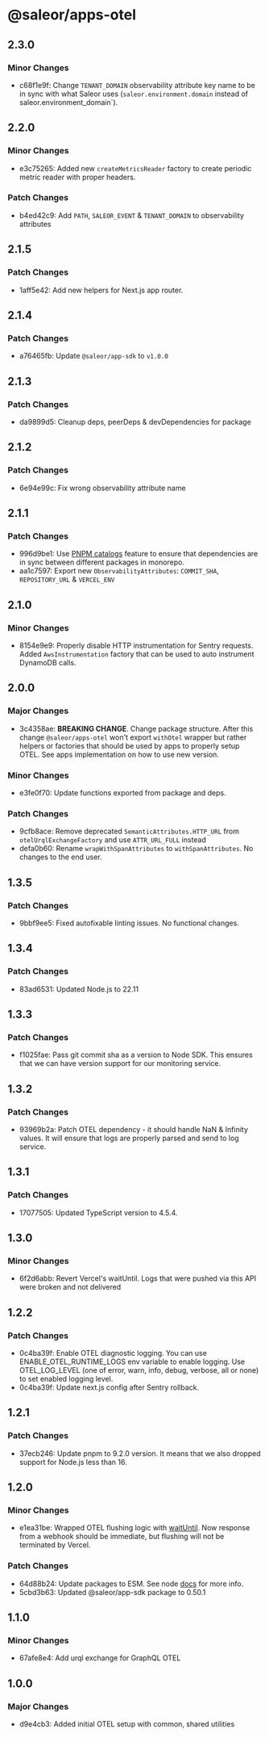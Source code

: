 # @saleor/apps-otel

## 2.3.0

### Minor Changes

- c68f1e9f: Change `TENANT_DOMAIN` observability attribute key name to be in sync with what Saleor uses (`saleor.environment.domain` instead of saleor.environment_domain`).

## 2.2.0

### Minor Changes

- e3c75265: Added new `createMetricsReader` factory to create periodic metric reader with proper headers.

### Patch Changes

- b4ed42c9: Add `PATH`, `SALEOR_EVENT` & `TENANT_DOMAIN` to observability attributes

## 2.1.5

### Patch Changes

- 1aff5e42: Add new helpers for Next.js app router.

## 2.1.4

### Patch Changes

- a76465fb: Update `@saleor/app-sdk` to `v1.0.0`

## 2.1.3

### Patch Changes

- da9899d5: Cleanup deps, peerDeps & devDependencies for package

## 2.1.2

### Patch Changes

- 6e94e99c: Fix wrong observability attribute name

## 2.1.1

### Patch Changes

- 996d9be1: Use [PNPM catalogs](https://pnpm.io/catalogs) feature to ensure that dependencies are in sync between different packages in monorepo.
- aa1c7597: Export new `ObservabilityAttributes`: `COMMIT_SHA`, `REPOSITORY_URL` & `VERCEL_ENV`

## 2.1.0

### Minor Changes

- 8154e9e9: Properly disable HTTP instrumentation for Sentry requests. Added `AwsInstrumentation` factory that can be used to auto instrument DynamoDB calls.

## 2.0.0

### Major Changes

- 3c4358ae: **BREAKING CHANGE**. Change package structure. After this change `@saleor/apps-otel` won't export `withOtel` wrapper but rather helpers or factories that should be used by apps to properly setup OTEL. See apps implementation on how to use new version.

### Minor Changes

- e3fe0f70: Update functions exported from package and deps.

### Patch Changes

- 9cfb8ace: Remove deprecated `SemanticAttributes.HTTP_URL` from `otelUrqlExchangeFactory` and use `ATTR_URL_FULL` instead
- defa0b60: Rename `wrapWithSpanAttributes` to `withSpanAttributes`. No changes to the end user.

## 1.3.5

### Patch Changes

- 9bbf9ee5: Fixed autofixable linting issues. No functional changes.

## 1.3.4

### Patch Changes

- 83ad6531: Updated Node.js to 22.11

## 1.3.3

### Patch Changes

- f1025fae: Pass git commit sha as a version to Node SDK. This ensures that we can have version support for our monitoring service.

## 1.3.2

### Patch Changes

- 93969b2a: Patch OTEL dependency - it should handle NaN & Infinity values. It will ensure that logs are properly parsed and send to log service.

## 1.3.1

### Patch Changes

- 17077505: Updated TypeScript version to 4.5.4.

## 1.3.0

### Minor Changes

- 6f2d6abb: Revert Vercel's waitUntil. Logs that were pushed via this API were broken and not delivered

## 1.2.2

### Patch Changes

- 0c4ba39f: Enable OTEL diagnostic logging. You can use ENABLE_OTEL_RUNTIME_LOGS env variable to enable logging. Use OTEL_LOG_LEVEL (one of error, warn, info, debug, verbose, all or none) to set enabled logging level.
- 0c4ba39f: Update next.js config after Sentry rollback.

## 1.2.1

### Patch Changes

- 37ecb246: Update pnpm to 9.2.0 version. It means that we also dropped support for Node.js less than 16.

## 1.2.0

### Minor Changes

- e1ea31be: Wrapped OTEL flushing logic with [waitUntil](https://vercel.com/docs/functions/functions-api-reference#waituntil).
  Now response from a webhook should be immediate, but flushing will not be terminated by Vercel.

### Patch Changes

- 64d88b24: Update packages to ESM. See node [docs](https://nodejs.org/api/esm.html) for more info.
- 5cbd3b63: Updated @saleor/app-sdk package to 0.50.1

## 1.1.0

### Minor Changes

- 67afe8e4: Add urql exchange for GraphQL OTEL

## 1.0.0

### Major Changes

- d9e4cb3: Added initial OTEL setup with common, shared utilities
